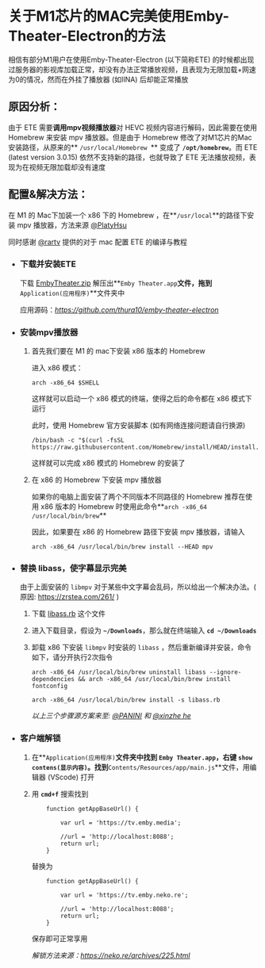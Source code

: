 # 关于M1芯片的MAC完美使用Emby-Theater-Electron的方法

相信有部分M1用户在使用Emby-Theater-Electron (以下简称ETE) 的时候都出现过服务器的影视库加载正常，却没有办法正常播放视频，且表现为无限加载+网速为0的情况，然而在外挂了播放器 (如IINA) 后却能正常播放

## 原因分析：

由于 ETE 需要**调用mpv视频播放器**对 HEVC 视频内容进行解码，因此需要在使用 Homebrew 来安装 mpv 播放器。但是由于 Homebrew 修改了对M1芯片的Mac安装路径，从原来的** `/usr/local/Homebrew `** 变成了 **`/opt/homebrew`**。而 ETE (latest version 3.0.15) 依然不支持新的路径，也就导致了 ETE 无法播放视频，表现为在视频无限加载却没有速度

## 配置&解决方法：

在 M1 的 Mac下加装一个 x86 下的 Homebrew ，在**`/usr/local`**的路径下安装 mpv 播放器，方法来源 [@PlatyHsu](https://sspai.com/post/63935)

同时感谢 [@rartv](https://github.com/rartv/EmbyPublic/tree/test/Emby%20Theater) 提供的对于 mac 配置 ETE 的编译与教程

- ### 下载并安装ETE

  下载 [EmbyTheater.zip](https://github.com/rartv/EmbyPublic/tree/test/Emby%20Theater) 解压出**`Emby Theater.app`**文件，拖到**`Application(应用程序)`**文件夹中

  应用源码：*https://github.com/thura10/emby-theater-electron*

- ### 安装mpv播放器

  1. 首先我们要在 M1 的 mac下安装 x86 版本的 Homebrew

     进入 x86 模式：

     ```
     arch -x86_64 $SHELL
     ```

     这样就可以启动一个 x86 模式的终端，使得之后的命令都在 x86 模式下运行

     此时，使用 Homebrew 官方安装脚本 (如有网络连接问题请自行换源)

     ```
     /bin/bash -c "$(curl -fsSL https://raw.githubusercontent.com/Homebrew/install/HEAD/install.sh)"
     ```

     这样就可以完成 x86 模式的 Homebrew 的安装了

  2. 在 x86 的 Homebrew 下安装 mpv 播放器

     如果你的电脑上面安装了两个不同版本不同路径的 Homebrew 推荐在使用 x86 版本的 Homebrew 时使用此命令**`arch -x86_64 /usr/local/bin/brew`**

     因此，如果要在 x86 的 Homebrew 路径下安装 mpv 播放器，请输入

     ```
     arch -x86_64 /usr/local/bin/brew install --HEAD mpv
     ```

- ### 替换 libass，使字幕显示完美

  由于上面安装的 `libmpv` 对于某些中文字幕会乱码，所以给出一个解决办法。( 原因: https://zrstea.com/261/ )

  1. 下载 [libass.rb](https://github.com/rartv/EmbyPublic/releases/download/0.0.33/libass.rb) 这个文件

  2. 进入下载目录，假设为 **`~/Downloads`**，那么就在终端输入 **`cd ~/Downloads`**

  3. 卸载 x86 下安装 `libmpv` 时安装的 `libass` ，然后重新编译并安装，命令如下，请分开执行2次指令

     ```
     arch -x86_64 /usr/local/bin/brew uninstall libass --ignore-dependencies && arch -x86_64 /usr/local/bin/brew install fontconfig 
     ```

     ```
     arch -x86_64 /usr/local/bin/brew install -s libass.rb
     ```

     *以上三个步骤源方案来至: [@PANINI](https://t.me/PAN1N1) 和 [@xinzhe he](https://t.me/hexinzhe)*

- ### 客户端解锁

  1. 在**`Application(应用程序)`**文件夹中找到 **`Emby Theater.app`**，右键 **`show contens(显示内容)`**。找到**`Contents/Resources/app/main.js`**文件，用编辑器 (VScode) 打开

  2. 用 **`cmd+f`** 搜索找到

     ```
         function getAppBaseUrl() {
     
             var url = 'https://tv.emby.media';
     
             //url = 'http://localhost:8088';
             return url;
         }
     ```

     替换为

     ```
         function getAppBaseUrl() {
     
             var url = 'https://tv.emby.neko.re';
     
             //url = 'http://localhost:8088';
             return url;
         }
     ```

     保存即可正常享用

     *解锁方法来源：https://neko.re/archives/225.html*

